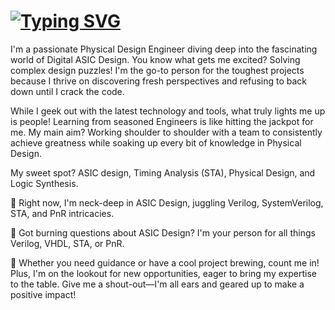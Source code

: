 # <a href="https://git.io/typing-svg"><img src="https://readme-typing-svg.demolab.com?font=Fira+Code&pause=1000&color=3DA72B&random=false&width=435&lines=%20%20%20%20%20%20Hi+i'm+Saifulla" alt="Typing SVG" /></a>

I'm a passionate Physical Design Engineer diving deep into the fascinating world of Digital ASIC Design. You know what gets me excited? Solving complex design puzzles! I'm the go-to person for the toughest projects because I thrive on discovering fresh perspectives and refusing to back down until I crack the code.

While I geek out with the latest technology and tools, what truly lights me up is people! Learning from seasoned Engineers is like hitting the jackpot for me. My main aim? Working shoulder to shoulder with a team to consistently achieve greatness while soaking up every bit of knowledge in Physical Design.

My sweet spot? ASIC design, Timing Analysis (STA), Physical Design, and Logic Synthesis.

🔭 Right now, I'm neck-deep in ASIC Design, juggling Verilog, SystemVerilog, STA, and PnR intricacies.

💬 Got burning questions about ASIC Design? I'm your person for all things Verilog, VHDL, STA, or PnR.

💼 Whether you need guidance or have a cool project brewing, count me in! Plus, I'm on the lookout for new opportunities, eager to bring my expertise to the table.
Give me a shout-out—I'm all ears and geared up to make a positive impact!

<!--
**saifullaj97/saifullaj97** is a ✨ _special_ ✨ repository because its `README.md` (this file) appears on your GitHub profile.

Here are some ideas to get you started:

- 🔭 I’m currently working on ...
- 🌱 I’m currently learning ...
- 👯 I’m looking to collaborate on ...
- 🤔 I’m looking for help with ...
- 💬 Ask me about ...
- 📫 How to reach me: ...
- 😄 Pronouns: ...
- ⚡ Fun fact: ...
-->
